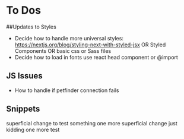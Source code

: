 # To Dos


##Updates to Styles
- Decide how to handle more universal styles: https://nextjs.org/blog/styling-next-with-styled-jsx OR Styled Components OR basic css or Sass files
- Decide how to load in fonts use react head component or @import

## JS Issues
- How to handle if petfinder connection fails



## Snippets
superficial change to test something
one more superficial change
just kidding one more test